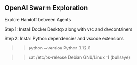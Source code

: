 ## OpenAI Swarm Exploration

Explore Handoff between Agents



Step 1: Install Docker Desktop along with vsc and devcontainers


Step 2: Install Python dependencies and vscode extensions


>> python --version 
    Python 3.12.6

>> cat /etc/os-release
    Debian GNU/Linux 11 (bullseye)


